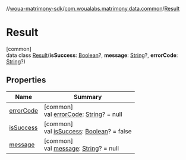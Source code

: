 //[woua-matrimony-sdk](../../../index.md)/[com.woualabs.matrimony.data.common](../index.md)/[Result](index.md)

# Result

[common]\
data class [Result](index.md)(**isSuccess**: [Boolean](https://kotlinlang.org/api/latest/jvm/stdlib/kotlin/-boolean/index.html)?, **message**: [String](https://kotlinlang.org/api/latest/jvm/stdlib/kotlin/-string/index.html)?, **errorCode**: [String](https://kotlinlang.org/api/latest/jvm/stdlib/kotlin/-string/index.html)?)

## Properties

| Name | Summary |
|---|---|
| [errorCode](error-code.md) | [common]<br>val [errorCode](error-code.md): [String](https://kotlinlang.org/api/latest/jvm/stdlib/kotlin/-string/index.html)? = null |
| [isSuccess](is-success.md) | [common]<br>val [isSuccess](is-success.md): [Boolean](https://kotlinlang.org/api/latest/jvm/stdlib/kotlin/-boolean/index.html)? = false |
| [message](message.md) | [common]<br>val [message](message.md): [String](https://kotlinlang.org/api/latest/jvm/stdlib/kotlin/-string/index.html)? = null |

